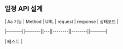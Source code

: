 ## 일정 API 설계

| Aa 기능 | Method | URL | request | response | 상태코드 |

|--------||--------||---||--------||--------||--------|

| 테스트 |
